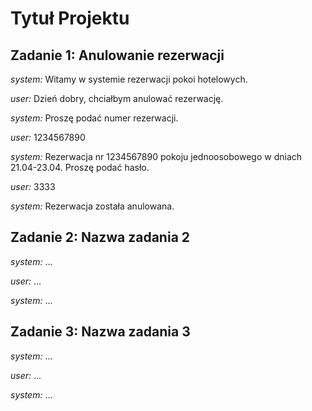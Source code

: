 Tytuł Projektu
==============

Zadanie 1: Anulowanie rezerwacji
--------------------------------

*system:* Witamy w systemie rezerwacji pokoi hotelowych.

*user:* Dzień dobry, chciałbym anulować rezerwację.

*system:* Proszę podać numer rezerwacji.

*user:* 1234567890

*system:* Rezerwacja nr 1234567890 pokoju jednoosobowego w dniach 21.04-23.04. Proszę podać hasło.

*user:* 3333

*system:* Rezerwacja została anulowana.

Zadanie 2: Nazwa zadania 2
--------------------------

*system:* ...

*user:* ...

*system:* ...

Zadanie 3: Nazwa zadania 3
--------------------------

*system:* ...

*user:* ...

*system:* ...
